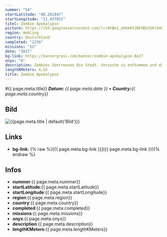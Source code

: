 ```yaml
---
nummer: "54"
startLatitude: "48.262847"
startLongitude: "11.437851"
titel: Zombie Apokalypse
picture: https://lh3.googleusercontent.com/lr/AFBm1_ahbkKV2NFXBUJUklVmNpbZSlYqOct1jgnupAYttwUxC-v_U4P16e53JleEIoLqfvTG9RKiNnqDAdsf8jV5F4xhvMdgn_WeBYYVdVDOxEpOHWGfp6g3uETWOFQDJZGjbLZgZ4V7GSnCh_qM8fGjCQ3QvRc_c1GylpRaxLm2mAE47xXD9G2wySmjj92-ObWX8fyclwMx5tHHWE-Mm8sDrUVtPtT9QmTsIMTgrZsSQGwYzTm54Rqn2p02fRDlbpwiog0OXNKS1ylgQIAoVYzq4DkHArUYKo6yaq-d5iK4V2QH8RT81moPeIU1vfR9YB8oCH1BzyLZG2a90dz5rVRwhFfkyJukPm-XS2fo6QSgaWtCii_vTy0gSAZVxK0_ZTPGJmxFKjmcwmUOeVBLBGA4riOIgpdZZbhWvcIaLIlHdEPRb8cjmD_VusFcOT9-HuU5-19lsv1VUqw-Dee7FE06_mKJjshgASsiGRnDrhC4X-T1LZwbEwKdxkDVQUnBJ-ox-2MVvlgJm-LQ_aHSLZIY0L0KGwU3Ewv68pluoK6bwNczenNG_E4MyjhlDsoLNeiC_FwRvVP76NLYwsyoVDuPOyvZw0JrWlt7sovh9PvxKvBcoTgb_mPwKfQa0dndTxmq3MKgjjuovTzaviaVP61BmOljfNMoab6jr899LkTWh1IIBp-61dy_3GnsD8H1dvtkf1TPBr0vNmgripursr3FZUBSKw8VKK1XBdGmiRzR2zpb0oghB38W3GWnRiLeHtu23PgrM0QMI870MkhMxm2LAqLtLe-Pgzr11f0tUK4NA3MYinr95WINVoYUrCwrbBBqSUB3Z3mmEtR2AuYSMUXTEK73f0bO5casOcD1
region: Webling
country: Deutschland
completed: "1236"
missions: "12"
date: "2017"
bg-link: https://bannergress.com/banner/zombie-apokalypse-8e27
onyx: "0"
description: Zombies überrennen die Stadt. Versuche zu entkommen und durchquere die Altstadt.
lengthKMeters: 4,55
title: Zombie Apokalypse
---
```


#{{ page.meta.title}}
_**Datum:** {{ page.meta.date }} • **Country:**{{ page.meta.country}}_

## Bild
![{{page.meta.title | default('Bild')}}]({{page.meta.picture}})

## Links
- **bg-link**: {% raw %}[{{ page.meta.bg-link }}]({{ page.meta.bg-link }}){% endraw %}

## Infos
- **nummer**:{{ page.meta.nummer}}
- **startLatitude**:{{ page.meta.startLatitude}}
- **startLongitude**:{{ page.meta.startLongitude}}
- **region**:{{ page.meta.region}}
- **country**:{{ page.meta.country}}
- **completed**:{{ page.meta.completed}}
- **missions**:{{ page.meta.missions}}
- **onyx**:{{ page.meta.onyx}}
- **description**:{{ page.meta.description}}
- **lengthKMeters**:{{ page.meta.lengthKMeters}}

